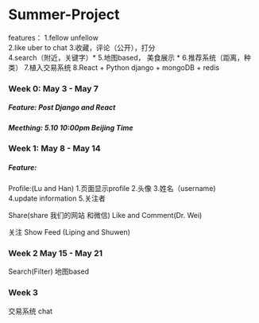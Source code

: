 # Summer-Project 
features：
1.fellow unfellow  
2.like uber to chat 
3.收藏，评论（公开），打分  
4.search（附近，关键字）*
5.地图based， 美食展示 *
6.推荐系统（距离，种类）
7.植入交易系统 
8.React + Python django + mongoDB + redis 


### Week 0: May 3 - May 7 
##### Feature: Post Django and React
##### Meething: 5.10 10:00pm Beijing Time

### Week 1: May 8 - May 14 
##### Feature:
Profile:(Lu and Han)
1.页面显示profile 
2.头像 
3.姓名（username)  
4.update information 
5.关注者

Share(share 我们的网站 和微信) Like and Comment(Dr. Wei)

关注 Show Feed (Liping and Shuwen)

### Week 2 May 15 - May 21
Search(Filter)
地图based

### Week 3
交易系统
chat

